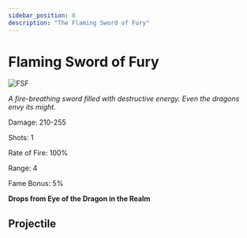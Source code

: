 ```yaml
---
sidebar_position: 8
description: "The Flaming Sword of Fury"
---
```


# Flaming Sword of Fury

![FSF](http://i.imgur.com/ABzOC9U.png)

<i>A fire-breathing sword filled with destructive energy. Even the dragons envy its might.</i>

Damage: 210-255

Shots: 1

Rate of Fire: 100% 

Range: 4

Fame Bonus: 5%

**Drops from Eye of the Dragon in the Realm**

## Projectile
